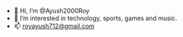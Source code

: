 - 👋 Hi, I’m @Ayush2000Roy
- 👀 I’m interested in technology, sports, games and music.
- 📫 royayush712@gmail.com

<!---
Ayush2000Roy/Ayush2000Roy is a ✨ special ✨ repository because its `README.md` (this file) appears on your GitHub profile.
You can click the Preview link to take a look at your changes.
--->
